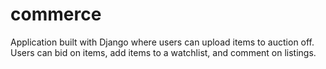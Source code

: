 # commerce

Application built with Django where users can upload items to auction off. Users can bid on items, add items to a watchlist, and comment on listings. 
